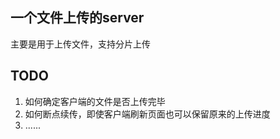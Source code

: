 ## 一个文件上传的server
主要是用于上传文件，支持分片上传
## TODO
1. 如何确定客户端的文件是否上传完毕
2. 如何断点续传，即使客户端刷新页面也可以保留原来的上传进度
3. ......